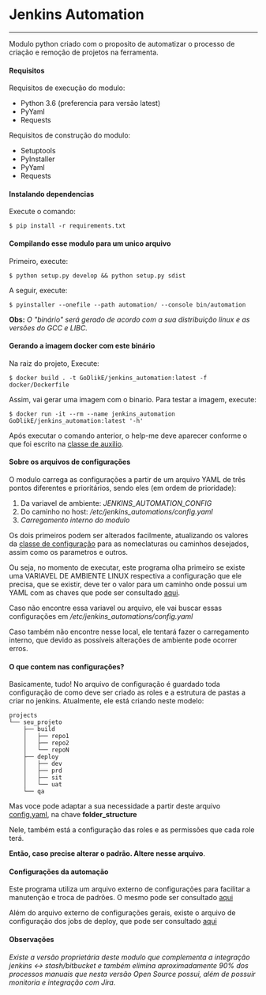 # Jenkins Automation
---

Modulo python criado com o proposito de automatizar o processo de criação e remoção de projetos na ferramenta.

#### Requisitos

Requisitos de execução do modulo:
- Python 3.6 (preferencia para versão latest)
- PyYaml
- Requests

Requisitos de construção do modulo:
- Setuptools 
- PyInstaller
- PyYaml
- Requests

#### Instalando dependencias 

Execute o comando:

    $ pip install -r requirements.txt

#### Compilando esse modulo para um unico arquivo

Primeiro, execute:
    
    $ python setup.py develop && python setup.py sdist
    

A seguir, execute:

    $ pyinstaller --onefile --path automation/ --console bin/automation

**Obs:** *O "binário" será gerado de acordo com a sua distribuição linux e as versões do GCC e LIBC.* 

#### Gerando a imagem docker com este binário

Na raiz do projeto, Execute:

    $ docker build . -t GoDlikE/jenkins_automation:latest -f docker/Dockerfile

Assim, vai gerar uma imagem com o binario. Para testar a imagem, execute:

    $ docker run -it --rm --name jenkins_automation GoDlikE/jenkins_automation:latest '-h' 

Após executar o comando anterior, o help-me deve aparecer conforme o que foi escrito na [classe de auxilio](automation/Help.py).


#### Sobre os arquivos de configurações

O modulo carrega as configurações a partir de um arquivo YAML de três pontos diferentes e prioritários, sendo eles (em ordem de prioridade):
1) Da variavel de ambiente: *JENKINS_AUTOMATION_CONFIG*
2) Do caminho no host: */etc/jenkins_automations/config.yaml*
3) *Carregamento interno do modulo*

Os dois primeiros podem ser alterados facilmente, atualizando os valores da [classe de configuração](automation/Configurator.py) para as nomeclaturas ou caminhos desejados, assim como os parametros e outros.

Ou seja, no momento de executar, este programa olha primeiro se existe uma VARIAVEL DE AMBIENTE LINUX respectiva a
configuração que ele precisa, que se existir, deve ter o valor para um caminho onde possui um YAML com as chaves que
pode ser consultado [aqui](automation/resources/config.yaml).

Caso não encontre essa variavel ou arquivo, ele vai buscar
essas configurações em */etc/jenkins_automations/config.yaml*

Caso também não encontre nesse local, ele tentará fazer o
carregamento interno, que devido as possíveis alterações de ambiente pode ocorrer erros.

#### O que contem nas configurações?

Basicamente, tudo!
No arquivo de configuração é guardado toda configuração de como deve ser criado as roles e a estrutura de pastas a criar no jenkins. Atualmente, ele está criando neste modelo:

``` 
projects
└── seu_projeto
    ├── build
    │   ├── repo1
    │   ├── repo2
    │   └── repoN
    ├── deploy
    │   ├── dev
    │   ├── prd
    │   ├── sit
    │   └── uat
    └── qa
``` 

Mas voce pode adaptar a sua necessidade a partir deste arquivo [config.yaml](automation/resources/config.yaml), na chave **folder_structure**

Nele, também está a configuração das roles e as permissões que cada role terá.

**Então, caso precise alterar o padrão. Altere nesse arquivo**.

#### Configurações da automação

Este programa utiliza um arquivo externo de configurações para facilitar a manutenção e troca de padrões.
O mesmo pode ser consultado [aqui](automation/resources/config.yaml)

Além do arquivo externo de configurações gerais, existe o arquivo de configuração dos jobs de deploy,
que pode ser consultado [aqui](automation/resources/job_config.xml)

#### Observações
*Existe a versão proprietária deste modulo que complementa a integração jenkins <-> stash/bitbucket e também elimina aproximadamente 90% dos processos manuais que nesta versão Open Source possui, além de possuir monitoria e integração com Jira.*
